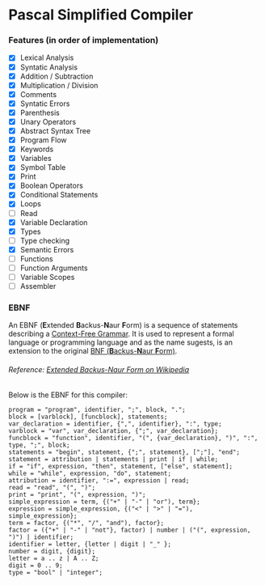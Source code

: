 # Pascal Simplified Compiler

### Features (in order of implementation)
- [x] Lexical Analysis
- [x] Syntatic Analysis
- [x] Addition / Subtraction
- [x] Multiplication / Division
- [x] Comments
- [x] Syntatic Errors
- [x] Parenthesis
- [x] Unary Operators
- [x] Abstract Syntax Tree
- [x] Program Flow
- [x] Keywords
- [x] Variables
- [x] Symbol Table
- [x] Print
- [x] Boolean Operators
- [x] Conditional Statements
- [x] Loops
- [ ] Read
- [x] Variable Declaration
- [x] Types
- [ ] Type checking
- [x] Semantic Errors
- [ ] Functions
- [ ] Function Arguments
- [ ] Variable Scopes
- [ ] Assembler

### EBNF
An EBNF (<b>E</b>xtended <b>B</b>ackus-<b>N</b>aur <b>F</b>orm) is a sequence of statements describing a [Context-Free Grammar](https://en.wikipedia.org/wiki/Context-free_grammar). It is used to represent a formal language or programming language and as the name sugests, is an extension to the original [BNF (<b>B</b>ackus-<b>N</b>aur <b>F</b>orm)](https://en.wikipedia.org/wiki/Backus%E2%80%93Naur_form).
###### Reference: [Extended Backus-Naur Form on Wikipedia](https://en.wikipedia.org/wiki/Extended_Backus%E2%80%93Naur_form)

Below is the EBNF for this compiler:
```ebnf
program = "program", identifier, ";", block, ".";
block = [varblock], [funcblock], statements;
var_declaration = identifier, {",", identifier}, ":", type;
varblock = "var", var_declaration, {";", var_declaration};
funcblock = "function", identifier, "(", {var_declaration}, ")", ":", type, ";", block;
statements = "begin", statement, {";", statement}, [";"], "end";
statement = attribution | statements | print | if | while;
if = "if", expression, "then", statement, ["else", statement];
while = "while", expression, "do", statement;
attribution = identifier, ":=", expression | read;
read = "read", "(", ")";
print = "print", "(", expression, ")";
simple_expression = term, {("+" | "-" | "or"), term};
expression = simple_expression, {("<" | ">" | "="), simple_expression};
term = factor, {("*", "/", "and"), factor};
factor = ({"+" | "-" | "not"}, factor) | number | ("(", expression, ")") | identifier;
identifier = letter, {letter | digit | "_" };
number = digit, {digit};
letter = a .. z | A .. Z;
digit = 0 .. 9;
type = "bool" | "integer";
```
